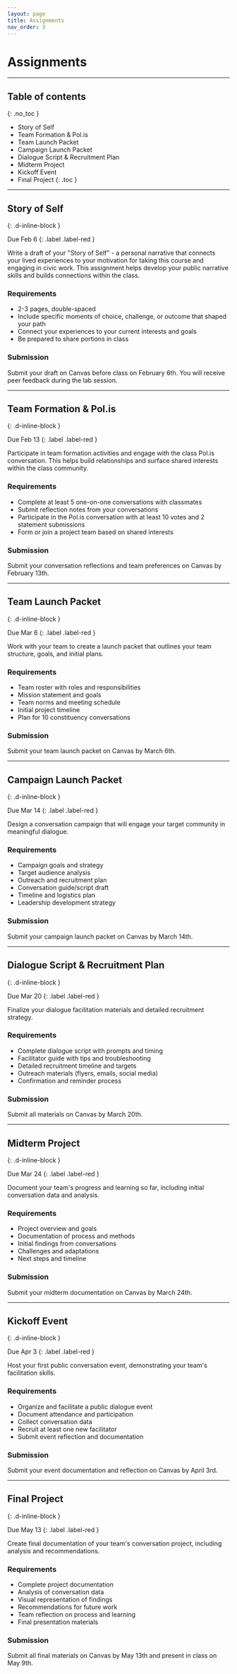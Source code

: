 ```yaml
---
layout: page
title: Assignments
nav_order: 3
---
```


# Assignments

---

## Table of contents
{: .no_toc }

* Story of Self
* Team Formation & Pol.is
* Team Launch Packet
* Campaign Launch Packet
* Dialogue Script & Recruitment Plan
* Midterm Project
* Kickoff Event
* Final Project
{: .toc }

---

## Story of Self
{: .d-inline-block }

Due Feb 6
{: .label .label-red }

Write a draft of your "Story of Self" - a personal narrative that connects your lived experiences to your motivation for taking this course and engaging in civic work. This assignment helps develop your public narrative skills and builds connections within the class.

### Requirements
- 2-3 pages, double-spaced
- Include specific moments of choice, challenge, or outcome that shaped your path
- Connect your experiences to your current interests and goals
- Be prepared to share portions in class

### Submission
Submit your draft on Canvas before class on February 6th. You will receive peer feedback during the lab session.

---

## Team Formation & Pol.is
{: .d-inline-block }

Due Feb 13
{: .label .label-red }

Participate in team formation activities and engage with the class Pol.is conversation. This helps build relationships and surface shared interests within the class community.

### Requirements
- Complete at least 5 one-on-one conversations with classmates
- Submit reflection notes from your conversations
- Participate in the Pol.is conversation with at least 10 votes and 2 statement submissions
- Form or join a project team based on shared interests

### Submission
Submit your conversation reflections and team preferences on Canvas by February 13th.

---

## Team Launch Packet
{: .d-inline-block }

Due Mar 6
{: .label .label-red }

Work with your team to create a launch packet that outlines your team structure, goals, and initial plans.

### Requirements
- Team roster with roles and responsibilities
- Mission statement and goals
- Team norms and meeting schedule
- Initial project timeline
- Plan for 10 constituency conversations

### Submission
Submit your team launch packet on Canvas by March 6th.

---

## Campaign Launch Packet
{: .d-inline-block }

Due Mar 14
{: .label .label-red }

Design a conversation campaign that will engage your target community in meaningful dialogue.

### Requirements
- Campaign goals and strategy
- Target audience analysis
- Outreach and recruitment plan
- Conversation guide/script draft
- Timeline and logistics plan
- Leadership development strategy

### Submission
Submit your campaign launch packet on Canvas by March 14th.

---

## Dialogue Script & Recruitment Plan
{: .d-inline-block }

Due Mar 20
{: .label .label-red }

Finalize your dialogue facilitation materials and detailed recruitment strategy.

### Requirements
- Complete dialogue script with prompts and timing
- Facilitator guide with tips and troubleshooting
- Detailed recruitment timeline and targets
- Outreach materials (flyers, emails, social media)
- Confirmation and reminder process

### Submission
Submit all materials on Canvas by March 20th.

---

## Midterm Project
{: .d-inline-block }

Due Mar 24
{: .label .label-red }

Document your team's progress and learning so far, including initial conversation data and analysis.

### Requirements
- Project overview and goals
- Documentation of process and methods
- Initial findings from conversations
- Challenges and adaptations
- Next steps and timeline

### Submission
Submit your midterm documentation on Canvas by March 24th.

---

## Kickoff Event
{: .d-inline-block }

Due Apr 3
{: .label .label-red }

Host your first public conversation event, demonstrating your team's facilitation skills.

### Requirements
- Organize and facilitate a public dialogue event
- Document attendance and participation
- Collect conversation data
- Recruit at least one new facilitator
- Submit event reflection and documentation

### Submission
Submit your event documentation and reflection on Canvas by April 3rd.

---

## Final Project
{: .d-inline-block }

Due May 13
{: .label .label-red }

Create final documentation of your team's conversation project, including analysis and recommendations.

### Requirements
- Complete project documentation
- Analysis of conversation data
- Visual representation of findings
- Recommendations for future work
- Team reflection on process and learning
- Final presentation materials

### Submission
Submit all final materials on Canvas by May 13th and present in class on May 9th. 